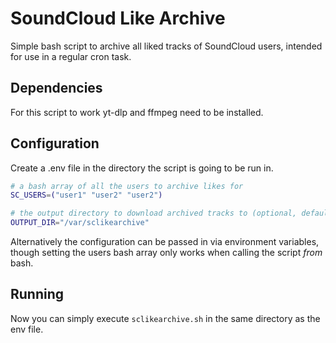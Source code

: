 # SoundCloud Like Archive

Simple bash script to archive all liked tracks of SoundCloud users, intended for use in a regular cron task.

## Dependencies

For this script to work yt-dlp and ffmpeg need to be installed.

## Configuration

Create a .env file in the directory the script is going to be run in.

```bash
# a bash array of all the users to archive likes for
SC_USERS=("user1" "user2" "user2")

# the output directory to download archived tracks to (optional, defaults to current directory)
OUTPUT_DIR="/var/sclikearchive"
```

Alternatively the configuration can be passed in via environment variables,
though setting the users bash array only works when calling the script *from* bash.

## Running

Now you can simply execute `sclikearchive.sh` in the same directory as the env file.